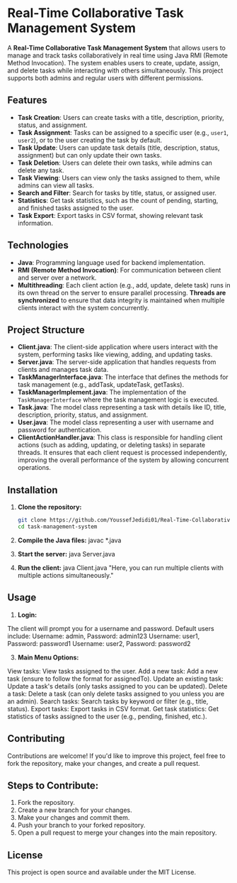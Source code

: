 # Real-Time Collaborative Task Management System

A **Real-Time Collaborative Task Management System** that allows users to manage and track tasks collaboratively in real time using Java RMI (Remote Method Invocation). The system enables users to create, update, assign, and delete tasks while interacting with others simultaneously. This project supports both admins and regular users with different permissions.

## Features
- **Task Creation**: Users can create tasks with a title, description, priority, status, and assignment.
- **Task Assignment**: Tasks can be assigned to a specific user (e.g., `user1`, `user2`), or to the user creating the task by default.
- **Task Update**: Users can update task details (title, description, status, assignment) but can only update their own tasks.
- **Task Deletion**: Users can delete their own tasks, while admins can delete any task.
- **Task Viewing**: Users can view only the tasks assigned to them, while admins can view all tasks.
- **Search and Filter**: Search for tasks by title, status, or assigned user.
- **Statistics**: Get task statistics, such as the count of pending, starting, and finished tasks assigned to the user.
- **Task Export**: Export tasks in CSV format, showing relevant task information.
  
## Technologies
- **Java**: Programming language used for backend implementation.
- **RMI (Remote Method Invocation)**: For communication between client and server over a network.
- **Multithreading**: Each client action (e.g., add, update, delete task) runs in its own thread on the server to ensure parallel processing. **Threads are synchronized** to ensure that data integrity is maintained when multiple clients interact with the system concurrently.

## Project Structure
- **Client.java**: The client-side application where users interact with the system, performing tasks like viewing, adding, and updating tasks.
- **Server.java**: The server-side application that handles requests from clients and manages task data.
- **TaskManagerInterface.java**: The interface that defines the methods for task management (e.g., addTask, updateTask, getTasks).
- **TaskManagerImplement.java**: The implementation of the `TaskManagerInterface` where the task management logic is executed.
- **Task.java**: The model class representing a task with details like ID, title, description, priority, status, and assignment.
- **User.java**: The model class representing a user with username and password for authentication.
- **ClientActionHandler.java**: This class is responsible for handling client actions (such as adding, updating, or deleting tasks) in separate threads. It ensures that each client request is processed independently, improving the overall performance of the system by allowing concurrent operations.

## Installation
1. **Clone the repository:**

   ```bash
   git clone https://github.com/YoussefJedidi01/Real-Time-Collaborative-Task-Management-System-
   cd task-management-system
2. **Compile the Java files:**
javac *.java
3. **Start the server:**
java Server.java
4. **Run the client:**
java Client.java
"Here, you can run multiple clients with multiple actions simultaneously."

## Usage
1. **Login:**

The client will prompt you for a username and password. Default users include:
Username: admin, Password: admin123
Username: user1, Password: password1
Username: user2, Password: password2


3. **Main Menu Options:**
   
View tasks: View tasks assigned to the user.
Add a new task: Add a new task (ensure to follow the format for assignedTo).
Update an existing task: Update a task's details (only tasks assigned to you can be updated).
Delete a task: Delete a task (can only delete tasks assigned to you unless you are an admin).
Search tasks: Search tasks by keyword or filter (e.g., title, status).
Export tasks: Export tasks in CSV format.
Get task statistics: Get statistics of tasks assigned to the user (e.g., pending, finished, etc.).


## Contributing
Contributions are welcome! If you'd like to improve this project, feel free to fork the repository, make your changes, and create a pull request.

## Steps to Contribute:
1. Fork the repository.  
2. Create a new branch for your changes.  
3. Make your changes and commit them.  
4. Push your branch to your forked repository.  
5. Open a pull request to merge your changes into the main repository.

## License
This project is open source and available under the MIT License.
